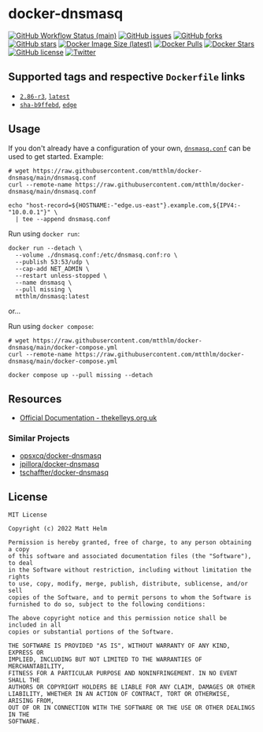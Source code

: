 # docker-dnsmasq

[![GitHub Workflow Status (main)](https://img.shields.io/github/workflow/status/mtthlm/docker-dnsmasq/build/main?event=push)](https://github.com/mtthlm/docker-dnsmasq/actions/workflows/dockerhub-build.yml?query=branch%3Amain+event%3Apush) [![GitHub issues](https://img.shields.io/github/issues/mtthlm/docker-dnsmasq)](https://github.com/mtthlm/docker-dnsmasq/issues) [![GitHub forks](https://img.shields.io/github/forks/mtthlm/docker-dnsmasq)](https://github.com/mtthlm/docker-dnsmasq/network) [![GitHub stars](https://img.shields.io/github/stars/mtthlm/docker-dnsmasq)](https://github.com/mtthlm/docker-dnsmasq/stargazers) [![Docker Image Size (latest)](https://img.shields.io/docker/image-size/mtthlm/dnsmasq/latest)](https://hub.docker.com/r/mtthlm/dnsmasq) [![Docker Pulls](https://img.shields.io/docker/pulls/mtthlm/dnsmasq)](https://hub.docker.com/r/mtthlm/dnsmasq) [![Docker Stars](https://img.shields.io/docker/stars/mtthlm/dnsmasq)](https://hub.docker.com/r/mtthlm/dnsmasq) [![GitHub license](https://img.shields.io/github/license/mtthlm/docker-dnsmasq)](https://github.com/mtthlm/docker-dnsmasq/blob/main/LICENSE) [![Twitter](https://img.shields.io/twitter/url?style=social&url=https%3A%2F%2Fgithub.com%2Fmtthlm%2Fdocker-dnsmasq)](https://twitter.com/intent/tweet?text=Wow:&url=https%3A%2F%2Fgithub.com%2Fmtthlm%2Fdocker-dnsmasq)

## Supported tags and respective `Dockerfile` links

* [`2.86-r3`](https://github.com/mtthlm/docker-dnsmasq/blob/6de7971ffc76ffd80459552533f471d24b4bb6d5/Dockerfile), [`latest`](https://github.com/mtthlm/docker-dnsmasq/blob/main/Dockerfile)
* [`sha-b9ffebd`](https://github.com/mtthlm/docker-dnsmasq/blob/b9ffebdf659b8ab1f84d1f66f2095cb41e5ac07f/Dockerfile), [`edge`](https://github.com/mtthlm/docker-dnsmasq/blob/edge/Dockerfile)

## Usage

If you don't already have a configuration of your own, [`dnsmasq.conf`](dnsmasq.conf) can be used to get started. Example:

```shell
# wget https://raw.githubusercontent.com/mtthlm/docker-dnsmasq/main/dnsmasq.conf
curl --remote-name https://raw.githubusercontent.com/mtthlm/docker-dnsmasq/main/dnsmasq.conf

echo "host-record=${HOSTNAME:-"edge.us-east"}.example.com,${IPV4:-"10.0.0.1"}" \
  | tee --append dnsmasq.conf
```

Run using `docker run`:

```shell
docker run --detach \
  --volume ./dnsmasq.conf:/etc/dnsmasq.conf:ro \
  --publish 53:53/udp \
  --cap-add NET_ADMIN \
  --restart unless-stopped \
  --name dnsmasq \
  --pull missing \
  mtthlm/dnsmasq:latest
```

or...

Run using `docker compose`:

```shell
# wget https://raw.githubusercontent.com/mtthlm/docker-dnsmasq/main/docker-compose.yml
curl --remote-name https://raw.githubusercontent.com/mtthlm/docker-dnsmasq/main/docker-compose.yml

docker compose up --pull missing --detach
```

## Resources

* [Official Documentation - thekelleys.org.uk](https://thekelleys.org.uk/dnsmasq/docs/dnsmasq-man.html)

### Similar Projects

* [opsxcq/docker-dnsmasq](https://github.com/opsxcq/docker-dnsmasq)
* [jpillora/docker-dnsmasq](https://github.com/jpillora/docker-dnsmasq)
* [tschaffter/docker-dnsmasq](https://github.com/tschaffter/docker-dnsmasq)

## License

```
MIT License

Copyright (c) 2022 Matt Helm

Permission is hereby granted, free of charge, to any person obtaining a copy
of this software and associated documentation files (the "Software"), to deal
in the Software without restriction, including without limitation the rights
to use, copy, modify, merge, publish, distribute, sublicense, and/or sell
copies of the Software, and to permit persons to whom the Software is
furnished to do so, subject to the following conditions:

The above copyright notice and this permission notice shall be included in all
copies or substantial portions of the Software.

THE SOFTWARE IS PROVIDED "AS IS", WITHOUT WARRANTY OF ANY KIND, EXPRESS OR
IMPLIED, INCLUDING BUT NOT LIMITED TO THE WARRANTIES OF MERCHANTABILITY,
FITNESS FOR A PARTICULAR PURPOSE AND NONINFRINGEMENT. IN NO EVENT SHALL THE
AUTHORS OR COPYRIGHT HOLDERS BE LIABLE FOR ANY CLAIM, DAMAGES OR OTHER
LIABILITY, WHETHER IN AN ACTION OF CONTRACT, TORT OR OTHERWISE, ARISING FROM,
OUT OF OR IN CONNECTION WITH THE SOFTWARE OR THE USE OR OTHER DEALINGS IN THE
SOFTWARE.
```
